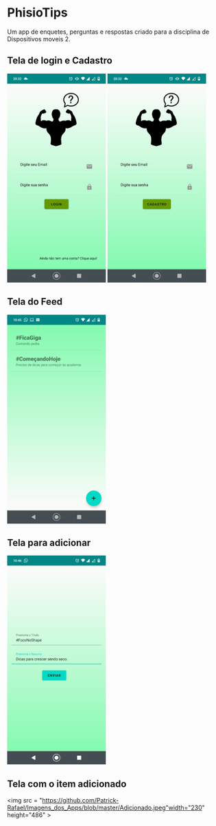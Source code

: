 # PhisioTips
Um app de enquetes, perguntas e respostas criado para a disciplina  de Dispositivos moveis 2.

## Tela de login e Cadastro
<img src="https://github.com/Patrick-Rafael/Imagens_dos_Apps/blob/master/Login.jpeg" width="230" height="486">
<img src="https://github.com/Patrick-Rafael/Imagens_dos_Apps/blob/master/Cadastrar.jpeg" width="230" height="486" >


## Tela do Feed
<img src="https://github.com/Patrick-Rafael/Imagens_dos_Apps/blob/master/Feed.jpeg"  width="230" height="486" >

## Tela para adicionar 
<img src = "https://github.com/Patrick-Rafael/Imagens_dos_Apps/blob/master/Adicionar.jpeg" width="230" height="486" >

## Tela com o item adicionado
<img src = "https://github.com/Patrick-Rafael/Imagens_dos_Apps/blob/master/Adicionado.jpeg"width="230" height="486" >




